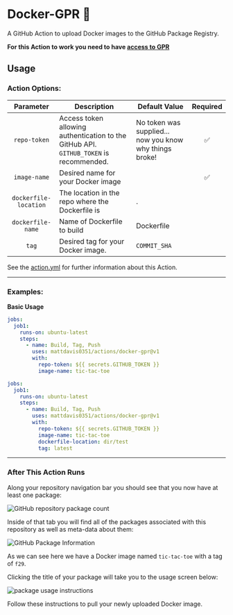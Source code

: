 # Docker-GPR 🐳

A GitHub Action to upload Docker images to the GitHub Package Registry.  

**For this Action to work you need to have [access to GPR](https://github.com/features/package-registry)**

## Usage

### Action Options:

|Parameter|Description|Default Value|Required|
|:---:|---|---|:---:|
|`repo-token`|Access token allowing authentication to the GitHub API.  `GITHUB_TOKEN` is recommended.|No token was supplied... now you know why things broke!|:white_check_mark:|
|`image-name`|Desired name for your Docker image||:white_check_mark:|
|`dockerfile-location`|The location in the repo where the Dockerfile is|.|
|`dockerfile-name`|Name of Dockerfile to build|Dockerfile|
|`tag`|Desired tag for your Docker image.|`COMMIT_SHA`||


See the [action.yml](https://github.com/mattdavis0351/actions/blob/master/docker-gpr/action.yml) for further information about this Action.

---

### Examples:

**Basic Usage**
```yaml
jobs:
  job1:
    runs-on: ubuntu-latest
    steps:
      - name: Build, Tag, Push
        uses: mattdavis0351/actions/docker-gpr@v1
        with:
          repo-token: ${{ secrets.GITHUB_TOKEN }}
          image-name: tic-tac-toe
```

```yaml
jobs:
  job1:
    runs-on: ubuntu-latest
    steps:
      - name: Build, Tag, Push
        uses: mattdavis0351/actions/docker-gpr@v1
        with:
          repo-token: ${{ secrets.GITHUB_TOKEN }}
          image-name: tic-tac-toe
          dockerfile-location: dir/test
          tag: latest
```



---

### After This Action Runs

Along your repository navigation bar you should see that you now have at least one package:

![GitHub repository package count](https://i.imgur.com/gfphpUH.png)

Inside of that tab you will find all of the packages associated with this repository as well as meta-data about them:

![GitHub Package Information](https://i.imgur.com/L2sBQz5.png)

As we can see here we have a Docker image named `tic-tac-toe` with a tag of `f29`.

Clicking the title of your package will take you to the usage screen below: 

![package usage instructions](https://i.imgur.com/uku0eZk.png)

Follow these instructions to pull your newly uploaded Docker image.


